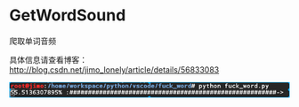 # GetWordSound
爬取单词音频

具体信息请查看博客：http://blog.csdn.net/jimo_lonely/article/details/56833083

![img](screen.png)
